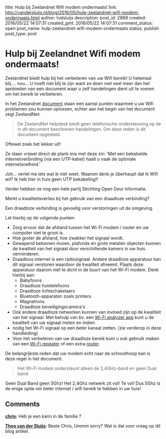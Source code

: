 title: Hulp bij Zeelandnet Wifi modem ondermaats!
link: http://vandersluijs.nl/blog/2016/05/hulp-zeelandnet-wifi-modem-ondermaats.html
author: tvdsluijs
description: 
post_id: 2869
created: 2016/05/22 14:07:31
created_gmt: 2016/05/22 14:07:31
comment_status: open
post_name: hulp-zeelandnet-wifi-modem-ondermaats
status: publish
post_type: post

# Hulp bij Zeelandnet Wifi modem ondermaats!

Zeelandnet biedt hulp bij het verbeteren van uw Wifi bereik! U helemaal blij…. nou… U hoeft niet blij te zijn want ze doen niet veel meer dan het aanbieden van een document waar u zelf handelingen dient uit te voeren om het bereik te verbeteren.

In het Zeelandnet [document](http://www.zeelandnet.nl/klantenservice/Handleidingen/Handleiding_voor_verbeteren_draadloos_bereik_Wi-Fi_modem_\(1_0\).pdf) staan een aantal punten waarmee u uw Wifi problemen zou kunnen oplossen, echter aan het begin van het document zegt ZeelandNet:

> De ZeelandNet helpdesk biedt geen telefonische ondersteuning op de in dit document beschreven handelingen. Om deze reden is dit document opgesteld.

Oftewel zoek het lekker uit!

Ze slaan vrijwel direct de plank mis met deze zin: 'Met een bekabelde internetverbinding (via een UTP-kabel) haalt u vaak de optimale internetsnelheid.'

Joh… vertel me iets wat ik niet weet. Waarom denk je überhaupt dat ik Wifi wil? Ik heb hier in huis geen UTP bekabeling!!

Verder hebben ze nog een hele partij Stichting Open Deur informatie.

Merkt u kwaliteitsverlies bij het gebruik van een draadloze verbinding?

Een draadloze verbinding is gevoelig voor verstoringen uit de omgeving.

Let hierbij op de volgende punten:

  * Zorg ervoor dat de afstand tussen het Wi-Fi modem / router en uw computer niet te groot is.
  * Hoe groter de afstand, hoe zwakker het signaal wordt.
  * Gewapend betonnen muren, plafonds en grote metalen objecten kunnen de kwaliteit van het signaal door verschillende kamers in uw huis verminderen.
  * Draadloos internet is een radiosignaal. Andere draadloze apparatuur kan dit signaal verstoren waardoor de kwaliteit afneemt. Plaats deze apparatuur daarom niet te dicht in de buurt van het Wi-Fi modem. Denk hierbij aan: 
    * Babyfoons
    * Draadloze huistelefoons
    * Draadloze lichtschakelaars
    * Bluetooth-apparaten zoals printers
    * Magnetrons
    * Draadloze beveiligingscamera's
  * Ook andere draadloze netwerken kunnen van invloed zijn op de kwaliteit van het signaal. Met behulp van bv. een [Wi-Fi analyzer app](https://zeelandwifi.nl/software/) kunt u de kwaliteit van uw signaal meten en indien
  * nodig het Wi-Fi signaal op een beter kanaal zetten. (zie verderop in deze handleiding)
  * Voor het verbeteren van uw draadloze bereik kunt u ook gebruik maken van een [Wi-Fi repeater](https://zeelandwifi.nl/wifi-repeaters/) of een extra [router](https://zeelandwifi.nl/wifi-routers/).

De belangrijkste reden dat uw modem echt naar de schroothoop kan is deze regel in het document:

> Het Wi-Fi modem ondersteunt alleen de 2,4GHz-band en geen Dual band.

Geen Dual Band geen 5Ghz! Het 2,4Ghz netwerk zit vol! Te vol! Dus 5Ghz is de enige optie om beter internet / wifi bereik te hebben in uw huis!

## Comments

**[chris](#8854 "2016-09-21 00:51:47"):** Heb je een karin in de familie ?

**[Theo van der Sluijs](#8883 "2016-09-21 06:35:10"):** Beste Chris, Ummm sorry? Wat is dat voor vraag op dit blog artikel.

